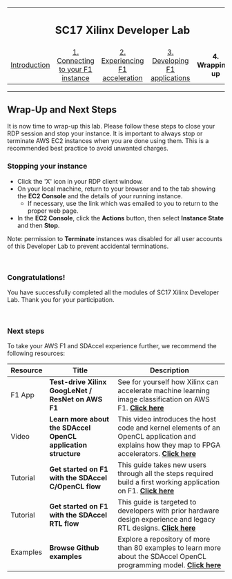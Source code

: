 <table style="width:100%">
  <tr>
    <th width="100%" colspan="5"><h2>SC17 Xilinx Developer Lab</h2></th>
  </tr>
  <tr>
    <td width="20%" align="center"><a href="README.md">Introduction</a></td>
    <td width="20%" align="center"><a href="SETUP.md">1. Connecting to your F1 instance</a></td> 
    <td width="20%" align="center"><a href="FFMPEG_Lab.md">2. Experiencing F1 acceleration</a></td>
    <td width="20%" align="center"><a href="IDCT_Lab.md">3. Developing F1 applications</a></td>
    <td width="20%" align="center"><b>4. Wrapping-up</b></td>
  </tr>
</table>

---------------------------------------

## Wrap-Up and Next Steps

It is now time to wrap-up this lab. Please follow these steps to close your RDP session and stop your instance. It is important to always stop or terminate AWS EC2 instances when you are done using them. This is a recommended best practice to avoid unwanted charges.


### Stopping your instance

* Click the 'X' icon in your RDP client window.
* On your local machine, return to your browser and to the tab showing the **EC2 Console** and the details of your running instance.
   * If necessary, use the link which was emailed to you to return to the proper web page.
* In the **EC2 Console**, click the **Actions** button, then select **Instance State** and then **Stop**.

Note: permission to **Terminate** instances was disabled for all user accounts of this Developer Lab to prevent accidental terminations.

<br>

### Congratulations!
You have successfully completed all the modules of SC17 Xilinx Developer Lab. Thank you for your participation.

<br>

### Next steps

To take your AWS F1 and SDAccel experience further, we recommend the following resources:

| Resource | Title                       | Description  |
| -------- |---------------------------- | ----- |
| F1 App | **Test-drive Xilinx GoogLeNet / ResNet on AWS F1** | See for yourself how Xilinx can accelerate machine learning image classification on AWS F1. [**Click here**](https://www.xilinx.com/applications/megatrends/machine-learning/aws-f1-test-drive.html) |
| Video  | **Learn more about the SDAccel OpenCL application structure** | This video introduces the host code and kernel elements of an OpenCL application and explains how they map to FPGA accelerators. [**Click here**](https://www.xilinx.com/video/hardware/opencl-application-structure.html) |
| Tutorial | **Get started on F1 with the SDAccel C/OpenCL flow** | This guide takes new users through all the steps required build a first working application on F1. [**Click here**]() |
| Tutorial | **Get started on F1 with the SDAccel RTL flow** | This guide is targeted to developers with prior hardware design experience and legacy RTL designs. [**Click here**](https://github.com/Xilinx/SDAccel_Examples/wiki/Getting-Started-on-AWS-F1-with-SDAccel-and-RTL-Kernels) |
| Examples | **Browse Github examples** | Explore a repository of more than 80 examples to learn more about the SDAccel OpenCL programming model. [**Click here**](https://github.com/Xilinx/SDAccel_Examples) |






